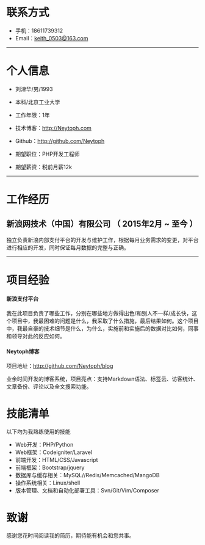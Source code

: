 
# 联系方式

- 手机：18611739312
- Email：keith_0503@163.com

---

# 个人信息

 - 刘津华/男/1993 
 - 本科/北京工业大学
 - 工作年限：1年
 - 技术博客：http://Neytoph.com
 - Github：http://github.com/Neytoph
 
 - 期望职位：PHP开发工程师
 - 期望薪资：税前月薪12k

---

# 工作经历

## 新浪网技术（中国）有限公司 （ 2015年2月 ~ 至今 ）
独立负责新浪内部支付平台的开发与维护工作，根据每月业务需求的变更，对平台进行相应的开发，同时保证每月数据的完整与正确。

---

# 项目经验

#### 新浪支付平台 
我在此项目负责了哪些工作，分别在哪些地方做得出色/和别人不一样/成长快，这个项目中，我最困难的问题是什么，我采取了什么措施，最后结果如何。这个项目中，我最自豪的技术细节是什么，为什么，实施前和实施后的数据对比如何，同事和领导对此的反应如何。

#### Neytoph博客

项目地址：http://github.com/Neytoph/blog

业余时间开发的博客系统，项目亮点：支持Markdown语法、标签云、访客统计、文章备份、评论以及全文搜索功能。

# 技能清单

以下均为我熟练使用的技能

- Web开发：PHP/Python
- Web框架：Codeigniter/Laravel
- 前端开发：HTML/CSS/Javascript
- 前端框架：Bootstrap/jquery
- 数据库与缓存相关：MySQL//Redis/Memcached/MangoDB
- 操作系统相关：Linux/shell
- 版本管理、文档和自动化部署工具：Svn/Git/Vim/Composer

# 致谢
感谢您花时间阅读我的简历，期待能有机会和您共事。
